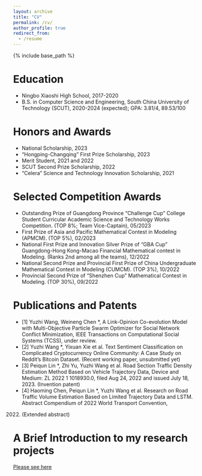 ```yaml
---
layout: archive
title: "CV"
permalink: /cv/
author_profile: true
redirect_from:
  - /resume
---
```


{% include base_path %}

Education
======
* Ningbo Xiaoshi High School, 2017-2020
* B.S. in Computer Science and Engineering, South China University of Technology (SCUT), 2020-2024 (expected); GPA: 3.81/4, 89.53/100


Honors and Awards
======
* National Scholarship, 2023
* “Hongping-Changqing” First Prize Scholarship, 2023
* Merit Student, 2021 and 2022
* SCUT Second Prize Scholarship, 2022
* “Celera” Science and Technology Innovation Scholarship, 2021

Selected Competition Awards
======
* Outstanding Prize of Guangdong Province “Challenge Cup” College Student Curricular Academic 
Science and Technology Works Competition. (TOP 8%; Team Vice-Captain), 05/2023
* First Prize of Asia and Pacific Mathematical Contest in Modeling (APMCM). (TOP 5%), 02/2023
* National First Prize and Innovation Silver Prize of “GBA Cup” Guangdong-Hong Kong-Macao
Financial Mathematical contest in Modeling. (Ranks 2nd among all the teams), 12/2022
* National Second Prize and Provincial First Prize of China Undergraduate Mathematical Contest in 
Modeling (CUMCM). (TOP 3%), 10/2022
* Provincial Second Prize of “Shenzhen Cup” Mathematical Contest in Modeling. (TOP 30%), 09/2022


Publications and Patents
======
* [1] Yuzhi Wang, Weineng Chen *, A Link-Opinion Co-evolution Model with Multi-Objective Particle 
Swarm Optimizer for Social Network Conflict Minimization, IEEE Transactions on Computational Social 
Systems (TCSS), under review.
* [2] Yuzhi Wang *, Yixuan Xie et al. Text Sentiment Classification on Complicated Cryptocurrency 
Online Community: A Case Study on Reddit’s Bitcoin Dataset. (Recent working paper, unsubmitted yet)
* [3] Peiqun Lin *, Zhi Yu, Yuzhi Wang et al. Road Section Traffic Density Estimation Method Based on 
Vehicle Trajectory Data, Device and Medium: ZL 2022 1 1018930.0, filed Aug 24, 2022 and issued July 
18, 2023. (Invention patent)
* [4] Haoming Chen, Peiqun Lin *, Yuzhi Wang et al. Research on Road Traffic Volume Estimation Based 
on Limited Trajectory Data and LSTM. Abstract Compendium of 2022 World Transport Convention, 
2022. (Extended abstract)
  

A Brief Introduction to my research projects
======
<a href="https://scutwyz.github.io/research/index.html"> Please see here </a>
